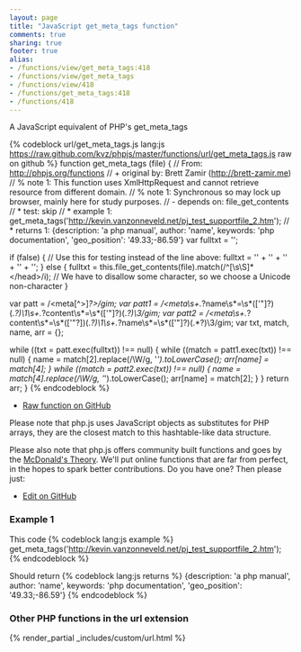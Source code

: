 ```yaml
---
layout: page
title: "JavaScript get_meta_tags function"
comments: true
sharing: true
footer: true
alias:
- /functions/view/get_meta_tags:418
- /functions/view/get_meta_tags
- /functions/view/418
- /functions/get_meta_tags:418
- /functions/418
---
```

<!-- Generated by Rakefile:build -->
A JavaScript equivalent of PHP's get_meta_tags

{% codeblock url/get_meta_tags.js lang:js https://raw.github.com/kvz/phpjs/master/functions/url/get_meta_tags.js raw on github %}
function get_meta_tags (file) {
  // From: http://phpjs.org/functions
  // +   original by: Brett Zamir (http://brett-zamir.me)
  // %        note 1: This function uses XmlHttpRequest and cannot retrieve resource from different domain.
  // %        note 1: Synchronous so may lock up browser, mainly here for study purposes.
  // -    depends on: file_get_contents
  // *          test: skip
  // *     example 1: get_meta_tags('http://kevin.vanzonneveld.net/pj_test_supportfile_2.htm');
  // *     returns 1: {description: 'a php manual', author: 'name', keywords: 'php documentation', 'geo_position': '49.33;-86.59'}
  var fulltxt = '';

  if (false) {
    // Use this for testing instead of the line above:
    fulltxt = '<meta name="author" content="name">' + '<meta name="keywords" content="php documentation">' + '<meta name="DESCRIPTION" content="a php manual">' + '<meta name="geo.position" content="49.33;-86.59">' + '</head>';
  } else {
    fulltxt = this.file_get_contents(file).match(/^[\s\S]*<\/head>/i); // We have to disallow some character, so we choose a Unicode non-character
  }

  var patt = /<meta[^>]*?>/gim;
  var patt1 = /<meta\s+.*?name\s*=\s*(['"]?)(.*?)\1\s+.*?content\s*=\s*(['"]?)(.*?)\3/gim;
  var patt2 = /<meta\s+.*?content\s*=\s*(['"?])(.*?)\1\s+.*?name\s*=\s*(['"]?)(.*?)\3/gim;
  var txt, match, name, arr = {};

  while ((txt = patt.exec(fulltxt)) !== null) {
    while ((match = patt1.exec(txt)) !== null) {
      name = match[2].replace(/\W/g, '_').toLowerCase();
      arr[name] = match[4];
    }
    while ((match = patt2.exec(txt)) !== null) {
      name = match[4].replace(/\W/g, '_').toLowerCase();
      arr[name] = match[2];
    }
  }
  return arr;
}
{% endcodeblock %}

 - [Raw function on GitHub](https://github.com/kvz/phpjs/blob/master/functions/url/get_meta_tags.js)

Please note that php.js uses JavaScript objects as substitutes for PHP arrays, they are 
the closest match to this hashtable-like data structure. 

Please also note that php.js offers community built functions and goes by the 
[McDonald's Theory](https://medium.com/what-i-learned-building/9216e1c9da7d). We'll put online 
functions that are far from perfect, in the hopes to spark better contributions. 
Do you have one? Then please just: 

 - [Edit on GitHub](https://github.com/kvz/phpjs/edit/master/functions/url/get_meta_tags.js)

### Example 1
This code
{% codeblock lang:js example %}
get_meta_tags('http://kevin.vanzonneveld.net/pj_test_supportfile_2.htm');
{% endcodeblock %}

Should return
{% codeblock lang:js returns %}
{description: 'a php manual', author: 'name', keywords: 'php documentation', 'geo_position': '49.33;-86.59'}
{% endcodeblock %}


### Other PHP functions in the url extension
{% render_partial _includes/custom/url.html %}
